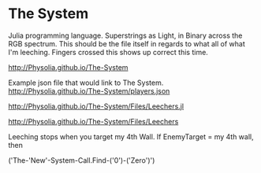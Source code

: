 # The System
Julia programming language. Superstrings as Light, in Binary across the RGB spectrum. 
This should be the file itself in regards to what all of what I'm leeching. 
Fingers crossed this shows up correct this time.

http://Physolia.github.io/The-System

Example json file that would link to The System.
http://Physolia.github.io/The-System/players.json 


http://Physolia.github.io/The-System/Files/Leechers.jl


http://Physolia.github.io/The-System/Files/Leechers

Leeching stops when you target my 4th Wall.
If EnemyTarget = my 4th wall, then 

('The-'New'-System-Call.Find-('0')-('Zero')')
